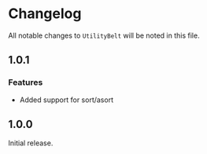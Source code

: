 # Changelog

All notable changes to ```UtilityBelt``` will be noted in this file.

## 1.0.1

### Features
* Added support for sort/asort 

## 1.0.0

Initial release.